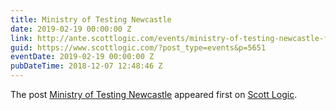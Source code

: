 ```yaml
---
title: Ministry of Testing Newcastle
date: 2019-02-19 00:00:00 Z
link: http://ante.scottlogic.com/events/ministry-of-testing-newcastle-february/
guid: https://www.scottlogic.com/?post_type=events&p=5651
eventDate: 2019-02-19 00:00:00 Z
pubDateTime: 2018-12-07 12:48:46 Z
---
```


<p>The post <a rel="nofollow" href="http://ante.scottlogic.com/events/ministry-of-testing-newcastle-february/">Ministry of Testing Newcastle</a> appeared first on <a rel="nofollow" href="http://ante.scottlogic.com">Scott Logic</a>.</p>